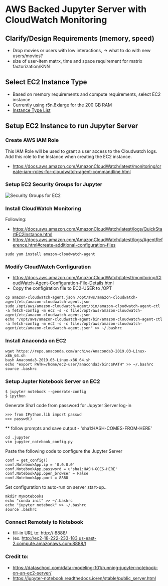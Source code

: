 # AWS Backed Jupyter Server with CloudWatch Monitoring  
## Clarify/Design Requirements (memory, speed)
* Drop movies or users with low interactions, -> what to do with new users/movies?
* size of user-item matrx, time and space requirement for matrix factorization/KNN 
## Select EC2 Instance Type
* Based on memory requirements and compute requirements, select EC2 instance
* Currently using r5n.8xlarge for the 200 GB RAM
* [Instance Type List](https://instances.vantage.sh/)
## Setup EC2 Instance to run Jupyter Server 

### Create AWS IAM Role
This IAM Role will be used to grant a user access to the Cloudwatch logs.  Add this role to the Instance when creating the EC2 instance.  
* https://docs.aws.amazon.com/AmazonCloudWatch/latest/monitoring/create-iam-roles-for-cloudwatch-agent-commandline.html

### Setup EC2 Security Groups for Jupyter
![Security Groups for EC2](https://dataschool.com/assets/images/data-modeling-101/jupyter_article/securityGroups.png)

### Install CloudWatch Monitoring
Following:
* https://docs.aws.amazon.com/AmazonCloudWatch/latest/logs/QuickStartEC2Instance.html
* https://docs.aws.amazon.com/AmazonCloudWatch/latest/logs/AgentReference.html#create-additional-configuration-files

```
sudo yum install amazon-cloudwatch-agent
```

### Modify CloudWatch Configuration
* https://docs.aws.amazon.com/AmazonCloudWatch/latest/monitoring/CloudWatch-Agent-Configuration-File-Details.html
* Copy the configiration file to EC2-USER to /OPT 
```
cp amazon-cloudwatch-agent.json /opt/aws/amazon-cloudwatch-agent/etc/amazon-cloudwatch-agent.json 
sudo /opt/aws/amazon-cloudwatch-agent/bin/amazon-cloudwatch-agent-ctl -a fetch-config -m ec2 -s -c file:/opt/aws/amazon-cloudwatch-agent/etc/amazon-cloudwatch-agent.json
echo "/opt/aws/amazon-cloudwatch-agent/bin/amazon-cloudwatch-agent-ctl -a fetch-config -m ec2 -s -c file:/opt/aws/amazon-cloudwatch-agent/etc/amazon-cloudwatch-agent.json" >> ~/.bashrc
```

### Install Anaconda on EC2 

```
wget https://repo.anaconda.com/archive/Anaconda3-2019.03-Linux-x86_64.sh
bash Anaconda3-2019.03-Linux-x86_64.sh
echo "export PATH=/home/ec2-user/anaconda3/bin:$PATH" >> ~/.bashrc
source .bashrc
```

### Setup Jupter Notebook Server on EC2
```
$ jupyter notebook --generate-config
$ ipython
```
Generate Sha1 code from password for Jupyter Server log-in
```
>>> from IPython.lib import passwd
>>> passwd()
```
** follow prompts and save output - 'sha1:HASH-COMES-FROM-HERE'

```
cd .jupyter
vim jupyter_notebook_config.py
```
Paste the following code to configure the Jupyter Server
```
conf = get_config()
conf.NotebookApp.ip = '0.0.0.0'
conf.NotebookApp.password = u'sha1:HASH-GOES-HERE'
conf.NotebookApp.open_browser = False
conf.NotebookApp.port = 8888
```
Set configuration to auto-run on server start-up..
```
mkdir MyNotebooks
echo "conda init" >> ~/.bashrc
echo "jupyter notebook" >> ~/.bashrc
source .bashrc
```
### Connect Remotely to Notebook 
* fill-in URL to: http://<your AWS public dns>:8888/ 
* (ex. http://ec2-18-222-233-183.us-east-2.compute.amazonaws.com:8888/)
    
### Credit to:
* https://dataschool.com/data-modeling-101/running-jupyter-notebook-on-an-ec2-server/
* https://jupyter-notebook.readthedocs.io/en/stable/public_server.html
